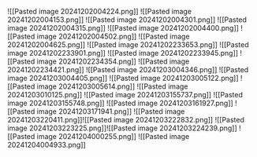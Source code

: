 ![[Pasted image 20241202004224.png]]
![[Pasted image 20241202004153.png]]
![[Pasted image 20241202004301.png]]
![[Pasted image 20241202004315.png]]
![[Pasted image 20241202004400.png]]
![[Pasted image 20241202004502.png]]
![[Pasted image 20241202004625.png]]
![[Pasted image 20241202233653.png]]
![[Pasted image 20241202233901.png]]
![[Pasted image 20241202233945.png]]
![[Pasted image 20241202234354.png]]
![[Pasted image 20241202234421.png]]
![[Pasted image 20241203004346.png]]
![[Pasted image 20241203004405.png]]
![[Pasted image 20241203005122.png]]
![[Pasted image 20241203005614.png]]
![[Pasted image 20241203010125.png]]
![[Pasted image 20241203155737.png]]
![[Pasted image 20241203155748.png]]
![[Pasted image 20241203161927.png]]
![[Pasted image 20241203171941.png]]
![[Pasted image 20241203220411.png]]![[Pasted image 20241203222832.png]]
![[Pasted image 20241203223225.png]]![[Pasted image 20241203224239.png]]
![[Pasted image 20241204000255.png]]
![[Pasted image 20241204004933.png]]